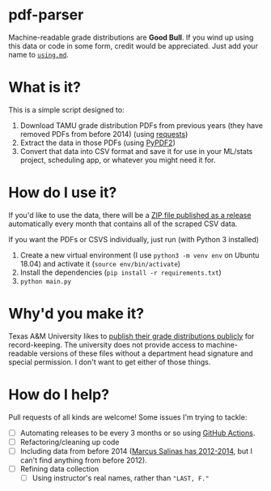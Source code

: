 # pdf-parser
Machine-readable grade distributions are **Good Bull**.
If you wind up using this data or code in some form, credit would be appreciated. 
Just add your name to [`using.md`](using.md).

# What is it?
This is a simple script designed to:
1. Download TAMU grade distribution PDFs from previous years (they have removed PDFs from before 2014) (using [requests](https://github.com/psf/requests))
2. Extract the data in those PDFs (using [PyPDF2](https://pythonhosted.org/PyPDF2/))
3. Convert that data into CSV format and save it for use in your ML/stats project, scheduling app, or whatever you might need it for.

# How do I use it?
If you'd like to use the data, there will be a [ZIP file published as a release](https://github.com/SaltyQuetzals/pdf-parser/releases) automatically every month that contains all of the scraped CSV data.

If you want the PDFs or CSVS individually, just run (with Python 3 installed)

1. Create a new virtual environment (I use `python3 -m venv env` on Ubuntu 18.04) and activate it (`source env/bin/activate`)
2. Install the dependencies (`pip install -r requirements.txt`)
3. `python main.py`



# Why'd you make it?
Texas A&M University likes to [publish their grade distributions publicly](https://web-as.tamu.edu/gradereport/) for record-keeping. 
The university does not provide access to machine-readable versions of these files without a department head signature and special permission.
I don't want to get either of those things.


# How do I help?
Pull requests of all kinds are welcome!
Some issues I'm trying to tackle:

- [ ] Automating releases to be every 3 months or so using [GitHub Actions](https://github.com/features/actions).
- [ ] Refactoring/cleaning up code
- [ ] Including data from before 2014 ([Marcus Salinas has 2012-2014](https://drive.google.com/drive/folders/0B6WlnfAGiKk9ZlEwcElEZW9rUE0), but I can't find anything from before 2012).
- [ ] Refining data collection
    - [ ] Using instructor's real names, rather than `"LAST, F."`
